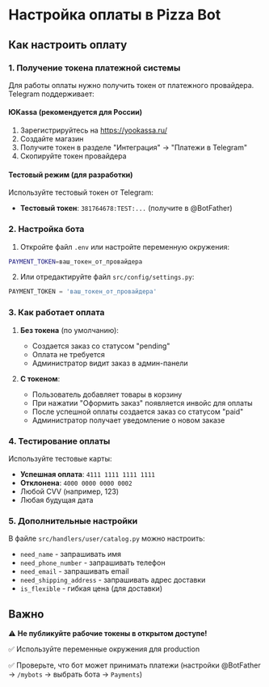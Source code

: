 # Настройка оплаты в Pizza Bot

## Как настроить оплату

### 1. Получение токена платежной системы

Для работы оплаты нужно получить токен от платежного провайдера. Telegram поддерживает:

#### ЮKassa (рекомендуется для России)
1. Зарегистрируйтесь на https://yookassa.ru/
2. Создайте магазин
3. Получите токен в разделе "Интеграция" → "Платежи в Telegram"
4. Скопируйте токен провайдера

#### Тестовый режим (для разработки)
Используйте тестовый токен от Telegram:
- **Тестовый токен**: `381764678:TEST:...` (получите в @BotFather)

### 2. Настройка бота

1. Откройте файл `.env` или настройте переменную окружения:
```bash
PAYMENT_TOKEN=ваш_токен_от_провайдера
```

2. Или отредактируйте файл `src/config/settings.py`:
```python
PAYMENT_TOKEN = 'ваш_токен_от_провайдера'
```

### 3. Как работает оплата

1. **Без токена** (по умолчанию):
   - Создается заказ со статусом "pending"
   - Оплата не требуется
   - Администратор видит заказ в админ-панели

2. **С токеном**:
   - Пользователь добавляет товары в корзину
   - При нажатии "Оформить заказ" появляется инвойс для оплаты
   - После успешной оплаты создается заказ со статусом "paid"
   - Администратор получает уведомление о новом заказе

### 4. Тестирование оплаты

Используйте тестовые карты:
- **Успешная оплата**: `4111 1111 1111 1111`
- **Отклонена**: `4000 0000 0000 0002`
- Любой CVV (например, 123)
- Любая будущая дата

### 5. Дополнительные настройки

В файле `src/handlers/user/catalog.py` можно настроить:
- `need_name` - запрашивать имя
- `need_phone_number` - запрашивать телефон
- `need_email` - запрашивать email
- `need_shipping_address` - запрашивать адрес доставки
- `is_flexible` - гибкая цена (для доставки)

## Важно

⚠️ **Не публикуйте рабочие токены в открытом доступе!**

✅ Используйте переменные окружения для production

✅ Проверьте, что бот может принимать платежи (настройки @BotFather → `/mybots` → выбрать бота → `Payments`)